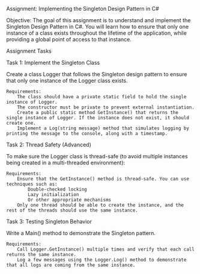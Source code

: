 Assignment: Implementing the Singleton Design Pattern in C#

Objective: The goal of this assignment is to understand and implement the Singleton Design Pattern in C#. You will learn how to ensure that only one instance of a class exists throughout the lifetime of the application, while providing a global point of access to that instance.

Assignment Tasks

Task 1: Implement the Singleton Class

Create a class Logger that follows the Singleton design pattern to ensure that only one instance of the Logger class exists.

    Requirements:
        The class should have a private static field to hold the single instance of Logger.
        The constructor must be private to prevent external instantiation.
        Create a public static method GetInstance() that returns the single instance of Logger. If the instance does not exist, it should create one.
        Implement a Log(string message) method that simulates logging by printing the message to the console, along with a timestamp.

Task 2: Thread Safety (Advanced)

To make sure the Logger class is thread-safe (to avoid multiple instances being created in a multi-threaded environment):

    Requirements:
        Ensure that the GetInstance() method is thread-safe. You can use techniques such as:
            Double-checked locking
            Lazy initialization
            Or other appropriate mechanisms
        Only one thread should be able to create the instance, and the rest of the threads should use the same instance.

Task 3: Testing Singleton Behavior

Write a Main() method to demonstrate the Singleton pattern.

    Requirements:
        Call Logger.GetInstance() multiple times and verify that each call returns the same instance.
        Log a few messages using the Logger.Log() method to demonstrate that all logs are coming from the same instance.

